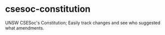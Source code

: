 csesoc-constitution
===================

UNSW CSESoc's Constitution; Easily track changes and see who suggested what amendments.

